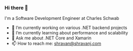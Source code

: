### Hi there 👋

I'm a Software Development Engineer at Charles Schwab

- 🔭 I’m currently working on various .NET backend projects
- 🌱 I’m currently learning about performance and scalability
- 💬 Ask me about .NET Core and Xamarin
- 📫 How to reach me: shravan@shravanj.com

